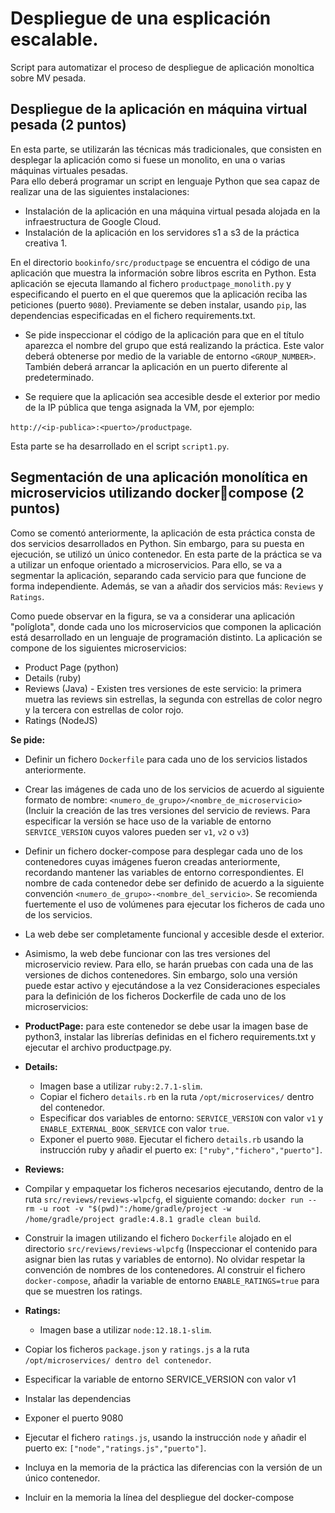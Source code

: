 # Despliegue de una esplicación escalable.

Script para automatizar el proceso de despliegue de aplicación monoltica sobre MV pesada. 

## **Despliegue de la aplicación en máquina virtual pesada  (2 puntos)**
En  esta  parte,  se  utilizarán  las  técnicas  más  tradicionales,  que  consisten  en  desplegar  la 
aplicación como si fuese un monolito, en una o varias máquinas virtuales pesadas.  
Para ello deberá programar un script en lenguaje Python que sea capaz de realizar una de las 
siguientes instalaciones:

- Instalación de la aplicación en una máquina virtual pesada alojada en la infraestructura 
de Google Cloud. 
- Instalación de la aplicación en los servidores s1 a s3 de la práctica creativa 1.  

En el directorio `bookinfo/src/productpage` se encuentra el código de una aplicación que 
muestra la información sobre libros escrita en Python. Esta aplicación se ejecuta llamando al 
fichero `productpage_monolith.py` y especificando el puerto en el que queremos que la 
aplicación reciba las peticiones (puerto `9080`).  Previamente se deben instalar, usando `pip`, 
las dependencias especificadas en el fichero requirements.txt. 
 
- Se pide inspeccionar el código de la aplicación para que en el título aparezca el 
nombre del grupo que está realizando la práctica. Este valor deberá obtenerse por 
medio  de  la  variable  de  entorno `<GROUP_NUMBER>`.  También  deberá  arrancar  la 
aplicación en un puerto diferente al predeterminado. 
 
- Se requiere que la aplicación sea accesible desde el exterior por medio de la IP pública 
que tenga asignada la VM, por ejemplo:

`http://<ip-publica>:<puerto>/productpage`.

Esta parte se ha desarrollado en el script `script1.py`.

## **Segmentación de una aplicación monolítica en microservicios utilizando dockercompose (2 puntos)**

Como se comentó anteriormente, la aplicación de esta práctica consta de dos servicios 
desarrollados en Python. Sin embargo, para su puesta en ejecución, se utilizó un único 
contenedor. En esta parte de la práctica se va a utilizar un enfoque orientado a microservicios. 
Para ello, se va a segmentar la aplicación, separando cada servicio para que funcione de 
forma independiente. Además, se van a añadir dos servicios más: `Reviews` y `Ratings`.

Como puede observar en la figura, se va a considerar una aplicación "políglota", donde cada 
uno los microservicios que componen la aplicación está desarrollado en un lenguaje de 
programación distinto. La aplicación se compone de los siguientes microservicios:
- Product Page (python)
- Details (ruby)
- Reviews (Java) - Existen tres versiones de este servicio: la primera muetra las reviews 
sin estrellas, la segunda con estrellas de color negro y la tercera con estrellas de color 
rojo.
- Ratings (NodeJS)

**Se pide:**

- Definir un fichero `Dockerfile` para cada uno de los servicios listados anteriormente.
- Crear las imágenes de cada uno de los servicios de acuerdo al siguiente formato de 
nombre: `<numero_de_grupo>/<nombre_de_microservicio>` (Incluir la creación 
de las tres versiones del servicio de reviews. Para especificar la versión se hace uso 
de la variable de entorno `SERVICE_VERSION` cuyos valores pueden ser `v1`, `v2` o `v3`)
- Definir un fichero docker-compose para desplegar cada uno de los contenedores 
cuyas imágenes fueron creadas anteriormente, recordando mantener las variables de 
entorno correspondientes. El nombre de cada contenedor debe ser definido de 
acuerdo a la siguiente convención `<numero_de_grupo>-<nombre_del_servicio>`. 
Se recomienda fuertemente el uso de volúmenes para ejecutar los ficheros de cada 
uno de los servicios.
- La web debe ser completamente funcional y accesible desde el exterior.
- Asimismo, la web debe funcionar con las tres versiones del microservicio review. Para 
ello, se harán pruebas con cada una de las versiones de dichos contenedores. Sin 
embargo, solo una versión puede estar activo y ejecutándose a la vez
Consideraciones especiales para la definición de los ficheros Dockerfile de cada uno de los 
microservicios:
- **ProductPage:** para este contenedor se debe usar la imagen base de python3, instalar 
las librerías definidas en el fichero requirements.txt y ejecutar el archivo 
productpage.py.
- **Details:**
  - Imagen base a utilizar `ruby:2.7.1-slim`.
  - Copiar el fichero `details.rb` en la ruta `/opt/microservices/` dentro del 
contenedor.
  -  Especificar dos variables de entorno: `SERVICE_VERSION` con valor `v1` y 
`ENABLE_EXTERNAL_BOOK_SERVICE` con valor `true`.
  - Exponer el puerto `9080`.
Ejecutar el fichero `details.rb` usando la instrucción ruby y añadir el puerto 
ex: `["ruby","fichero","puerto"]`.
- **Reviews:**
 - Compilar y empaquetar los ficheros necesarios ejecutando, dentro de la ruta 
`src/reviews/reviews-wlpcfg`, el siguiente comando:
`docker run --rm -u root -v "$(pwd)":/home/gradle/project -w 
/home/gradle/project gradle:4.8.1 gradle clean build`.
 - Construir la imagen utilizando el fichero `Dockerfile` alojado en el directorio 
`src/reviews/reviews-wlpcfg` (Inspeccionar el contenido para asignar bien 
las rutas y variables de entorno). No olvidar respetar la convención de nombres 
de los contenedores.
Al construir el fichero `docker-compose`, añadir la variable de entorno 
`ENABLE_RATINGS=true` para que se muestren los ratings.
- **Ratings:**
  - Imagen base a utilizar `node:12.18.1-slim`.
 - Copiar los ficheros `package.json` y `ratings.js` a la ruta 
`/opt/microservices/ dentro del contenedor`.
 - Especificar la variable de entorno SERVICE_VERSION con valor v1
 - Instalar las dependencias
 - Exponer el puerto 9080
 -  Ejecutar el fichero `ratings.js`, usando la instrucción `node` y añadir el puerto 
ex: `["node","ratings.js","puerto"]`.

- Incluya en la memoria de la práctica las diferencias con la versión de un único contenedor. 
- Incluir en la memoria la línea del despliegue del docker-compose
